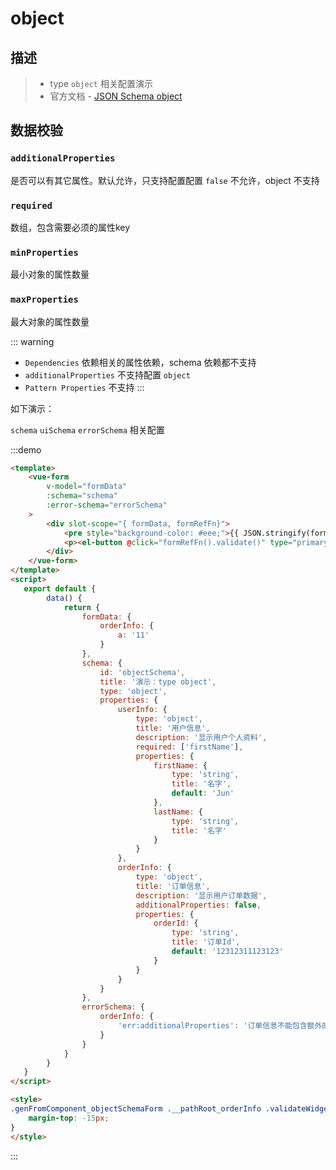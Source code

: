 # object

## 描述
>* type `object` 相关配置演示
>* 官方文档 - [JSON Schema object](https://json-schema.org/understanding-json-schema/reference/object.html)

## 数据校验
### `additionalProperties`
是否可以有其它属性。默认允许，只支持配置配置 `false` 不允许，object 不支持

### `required`
数组，包含需要必须的属性key

### `minProperties`
最小对象的属性数量

### `maxProperties`
最大对象的属性数量

::: warning
* `Dependencies` 依赖相关的属性依赖，schema 依赖都不支持
* `additionalProperties` 不支持配置 `object`
* `Pattern Properties` 不支持
:::

如下演示：

`schema` `uiSchema` `errorSchema` 相关配置

:::demo
```html
<template>
    <vue-form
        v-model="formData"
        :schema="schema"
        :error-schema="errorSchema"
    >
        <div slot-scope="{ formData, formRefFn}">
            <pre style="background-color: #eee;">{{ JSON.stringify(formData, null, 4) }}</pre>
            <p><el-button @click="formRefFn().validate()" type="primary">校验数据</el-button></p>
        </div>
    </vue-form>
</template>
<script>
   export default {
        data() {
            return {
                formData: {
                    orderInfo: {
                        a: '11'
                    }
                },
                schema: {
                    id: 'objectSchema',
                    title: '演示：type object',
                    type: 'object',
                    properties: {
                        userInfo: {
                            type: 'object',
                            title: '用户信息',
                            description: '显示用户个人资料',
                            required: ['firstName'],
                            properties: {
                                firstName: {
                                    type: 'string',
                                    title: '名字',
                                    default: 'Jun'
                                },
                                lastName: {
                                    type: 'string',
                                    title: '名字'
                                }
                            }
                        },
                        orderInfo: {
                            type: 'object',
                            title: '订单信息',
                            description: '显示用户订单数据',
                            additionalProperties: false,
                            properties: {
                                orderId: {
                                    type: 'string',
                                    title: '订单Id',
                                    default: '12312311123123'
                                }
                            }
                        }
                    }
                },
                errorSchema: {
                    orderInfo: {
                        'err:additionalProperties': '订单信息不能包含额外的属性'
                    }
                }
            }
        }
   }
</script>

<style>
.genFromComponent_objectSchemaForm .__pathRoot_orderInfo .validateWidget-object .formItemErrorBox{
    margin-top: -15px;
}
</style>
```
:::
